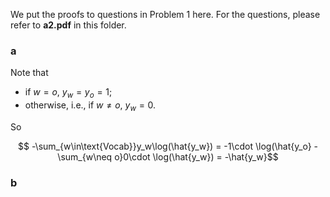 We put the proofs to questions in Problem 1 here. For the questions, please refer to __a2.pdf__ in this folder.

### a 

Note that 
- if $w=o$, $y_w=y_o=1$;
- otherwise, i.e., if $w\neq o$, $y_w=0$.

So

$$ -\sum_{w\in\text{Vocab}}y_w\log(\hat{y_w}) = -1\cdot \log(\hat{y_o} - \sum_{w\neq o}0\cdot \log(\hat{y_w}) = -\hat{y_w}$$

### b
